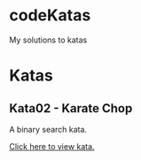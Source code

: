 # codeKatas
My solutions to katas

# Katas

## Kata02 - Karate Chop

A binary search kata.

[Click here to view kata.](http://codekata.com/kata/kata02-karate-chop/)
